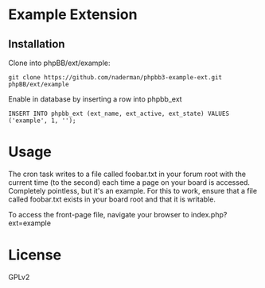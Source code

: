 # Example Extension

## Installation

Clone into phpBB/ext/example:

    git clone https://github.com/naderman/phpbb3-example-ext.git phpBB/ext/example

Enable in database by inserting a row into phpbb_ext

    INSERT INTO phpbb_ext (ext_name, ext_active, ext_state) VALUES ('example', 1, '');

# Usage
The cron task writes to a file called foobar.txt in your forum root with the current time (to the second) each time a page on your board is accessed. Completely pointless, but it's an example.
For this to work, ensure that a file called foobar.txt exists in your board root and that it is writable.

To access the front-page file, navigate your browser to index.php?ext=example

# License
GPLv2
